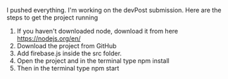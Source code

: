 I pushed everything. I'm working on the devPost submission. Here are the steps to get the project running
1. If you haven't downloaded node, download it from here https://nodejs.org/en/
2. Download the project from GitHub
3. Add firebase.js inside the src folder.
4. Open the project and in the terminal type npm install
5. Then in the terminal type npm start
